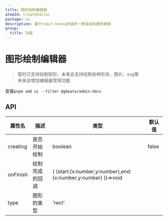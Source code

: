 ```yaml
---
title: 图形绘制编辑器
atomId: CreateEditor
package: ui
description: 基于react-konva封装的一款自由绘画的画板
group:
  title: 功能
---
```


# 图形绘制编辑器

> 暂时只支持绘制矩形，未来会支持绘制各种形状、图片、svg等\
> 未来会增加编辑器常用功能

安装`pnpm add ui --filter @gbeata/admin-docs`
<code src="./demos/createeditor"></code>

## API

| 属性名    | 描述         | 类型            | 默认值 |
| --------- | ------------ | --------------- | ------ |
| creating  | 是否开始绘制       | boolean | false |
| onFinish | 绘制完成的回调     | ( {start:{x:number,y:number},end:{x:number,y:number} })=>void |  |
| type | 图形的类型 | 'rect' |

